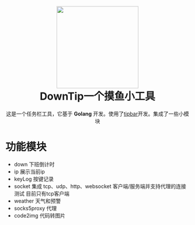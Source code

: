 <h1 align="center">
  <img src="https://danbai-cloud.oss-cn-chengdu.aliyuncs.com/uploads%2F2021%2F09%2F10%2FIqxt9OW6_icon.png" width="224px"/><br/>
  DownTip一个摸鱼小工具
</h1>
<p align="center">
这是一个任务栏工具，它基于 <b>Golang</b> 开发。使用了<a target="_blank" href="https://github.com/danbai225/tipbar">tipbar</a>开发。集成了一些小模块</p>

# 功能模块
- down 下班倒计时
- ip 展示当前ip
- keyLog 按键记录
- socket 集成 tcp、udp、http、websocket 客户端/服务端并支持代理的连接测试 目前只有tcp客户端
- weather 天气和预警
- socks5proxy 代理
- code2img 代码转图片
